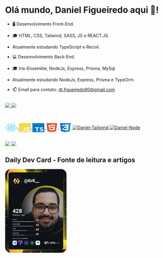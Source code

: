 # Olá mundo, Daniel Figueiredo aqui 🤘!
 
- 🖥️ Desenvolvimento Front-End.
- 🎓 HTML, CSS, Tailwind, SASS, JS e REACT.JS.
- Atualmente estudando TypeScript e Recoil.

- 💻 Desenvolvimento Back-End.
- 🎓 Iris-Ensemble, NodeJs, Express, Prisma, MySql
- Atualmente estudando NodeJs, Express, Prisma e TypeOrm

- 📫 Email para contato: dt.figueiredo90@gmail.com

##

<div>
  <a href="https://github.com/dtfigueiredo">
  <img height="180em" src="https://github-readme-stats.vercel.app/api?username=dtfigueiredo&show_icons=true&theme=monokai&include_all_commits=true&count_private=true"/>
  <img height="180em" src="https://github-readme-stats.vercel.app/api/top-langs/?username=dtfigueiredo&layout=compact&langs_count=7&theme=monokai"/>
</div>

  ##
  
<div style="display: inline_block"><br>
  <img align="center" alt="Daniel-React" height="30" width="40" src="https://raw.githubusercontent.com/devicons/devicon/master/icons/react/react-original.svg"> 
  <img align="center" alt="Daniel-Js" height="30" width="40" src="https://raw.githubusercontent.com/devicons/devicon/master/icons/javascript/javascript-plain.svg">
  <img align="center" alt="Daniel-Ts" height="30" width="40" src="https://raw.githubusercontent.com/devicons/devicon/master/icons/typescript/typescript-plain.svg">
  <img align="center" alt="Daniel-HTML" height="30" width="40" src="https://raw.githubusercontent.com/devicons/devicon/master/icons/html5/html5-original.svg">
  <img align="center" alt="Daniel-CSS" height="30" width="40" src="https://raw.githubusercontent.com/devicons/devicon/master/icons/css3/css3-original.svg">
  <img align="center" alt="Daniel-Tailwind" height="30" width="40" src="https://cdn.jsdelivr.net/gh/devicons/devicon/icons/tailwindcss/tailwindcss-original-wordmark.svg">
  <img align="center" alt="Daniel-Node" height="30" width="40" src="https://cdn.jsdelivr.net/gh/devicons/devicon/icons/nodejs/nodejs-plain-wordmark.svg">
</div>

  ##
  
<div> 
  <a href = "mailto:dt.figueiredo90@gmail.com"><img src="https://img.shields.io/badge/-Gmail-%23333?style=for-the-badge&logo=gmail&logoColor=white" target="_blank"></a>
  <a href="https://www.linkedin.com/in/dtfigueiredo" target="_blank" rel="noreferrer noopener"><img src="https://img.shields.io/badge/-LinkedIn-%230077B5?style=for-the-badge&logo=linkedin&logoColor=white"></a>
</div>
  
## Daily Dev Card - Fonte de leitura e artigos
<div>
  <a href="https://app.daily.dev/KrK__"><img src="https://github.com/dtfigueiredo/dtfigueiredo/blob/main/devcard.svg" width="200" alt="Daniel Figueiredo's Dev Card"/></a>
</div> 
